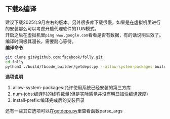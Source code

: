 ## 下载&编译
建议下载2025年9月左右的版本。另外很多库下载很慢，如果是在虚拟机里进行的安装那么可以考虑开启代理软件的TUN模式。  
开启之后在虚拟机里`ping www.google.com`看看是否有数据，有的话说明生效了。  
编译时间极其漫长，需要耐心等待。  
**编译命令**
```bash
git clone git@github.com:facebook/folly.git
cd folly
python3 ./build/fbcode_builder/getdeps.py --allow-system-packages build --num-jobs 8 --install-prefix /usr/local
```
**选项说明**
1. allow-system-packages:允许使用系统已经安装的第三方库
2. num-jobs:编译时的线程数量(但是实际感觉并没有明显加快编译速度)
3. install-prefix:编译完成后的安装目录

还有一些其它选项可以在[getdeps.py](https://github.com/facebook/folly/blob/main/build/fbcode_builder/getdeps.py)里查看函数parse_args

